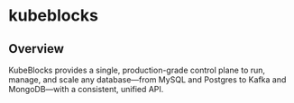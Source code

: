 # kubeblocks

## Overview

KubeBlocks provides a single, production-grade control plane to run, manage, and scale any database—from MySQL and Postgres to Kafka and MongoDB—with a consistent, unified API.